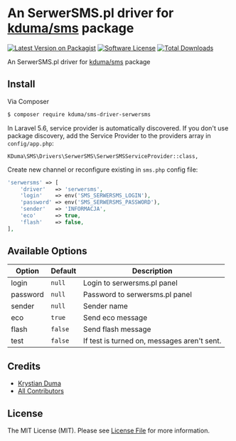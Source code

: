 # An SerwerSMS.pl driver for [kduma/sms](https://github.com/kduma-OSS/L5-SMS) package

[![Latest Version on Packagist][ico-version]][link-packagist]
[![Software License][ico-license]](LICENSE.md)
[![Total Downloads][ico-downloads]][link-downloads]

An SerwerSMS.pl driver for [kduma/sms](https://github.com/kduma-OSS/L5-SMS) package

## Install

Via Composer

```bash
$ composer require kduma/sms-driver-serwersms
```

In Laravel 5.6, service provider is automatically discovered. If you don't use package discovery, 
add the Service Provider to the providers array in `config/app.php`:

    KDuma\SMS\Drivers\SerwerSMS\SerwerSMSServiceProvider::class,
    
Create new channel or reconfigure existing in `sms.php` config file:

```php
'serwersms' => [
    'driver'   => 'serwersms',
    'login'    => env('SMS_SERWERSMS_LOGIN'),
    'password' => env('SMS_SERWERSMS_PASSWORD'),
    'sender'   => 'INFORMACJA',
    'eco'      => true,
    'flash'    => false,
],
```

## Available Options

| Option   | Default | Description                                 |
|----------|---------|---------------------------------------------|
| login    | `null`  | Login to serwersms.pl panel                 |
| password | `null`  | Password to serwersms.pl panel              |
| sender   | `null`  | Sender name                                 |
| eco      | `true`  | Send eco message                            |
| flash    | `false` | Send flash message                          |
| test     | `false` | If test is turned on, messages aren't sent. |
    

## Credits

- [Krystian Duma][link-author]
- [All Contributors][link-contributors]

## License

The MIT License (MIT). Please see [License File](LICENSE.md) for more information.

[ico-version]: https://img.shields.io/packagist/v/kduma/sms-driver-serwersms.svg?style=flat-square
[ico-license]: https://img.shields.io/badge/license-MIT-brightgreen.svg?style=flat-square
[ico-downloads]: https://img.shields.io/packagist/dt/kduma/sms-driver-serwersms.svg?style=flat-square

[link-packagist]: https://packagist.org/packages/kduma/sms-driver-serwersms
[link-downloads]: https://packagist.org/packages/kduma/sms-driver-serwersms
[link-author]: https://github.com/kduma
[link-contributors]: ../../contributors
